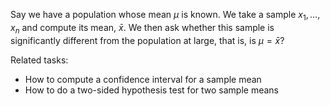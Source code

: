 
Say we have a population whose mean $\mu$ is known.
We take a sample $x_1,\ldots,x_n$ and compute its mean, $\bar x$.
We then ask whether this sample is significantly different
from the population at large, that is, is $\mu=\bar x$?

Related tasks:

 * How to compute a confidence interval for a sample mean
 * How to do a two-sided hypothesis test for two sample means
